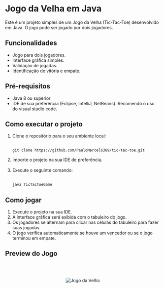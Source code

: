 # Jogo da Velha em Java

Este é um projeto simples de um Jogo da Velha (Tic-Tac-Toe) desenvolvido em Java. O jogo pode ser jogado por dois jogadores.

## Funcionalidades

- Jogo para dois jogadores.
- Interface gráfica simples.
- Validação de jogadas.
- Identificação de vitória e empate.

## Pré-requisitos

- Java 8 ou superior
- IDE de sua preferência (Eclipse, IntelliJ, NetBeans). Recomendo o uso do visual studio code.

## Como executar o projeto

1. Clone o repositório para o seu ambiente local:</br></br>
   ```bash
   git clone https://github.com/PauloMarcelo369/tic-tac-toe.git

2. Importe o projeto na sua IDE de preferência.</br></br>
3. Execute o seguinte comando:</br></br>
   ```bash
   java TicTacToeGame

## Como jogar

1. Execute o projeto na sua IDE.
2. A interface gráfica será exibida com o tabuleiro do jogo.
3. Os jogadores se alternam para clicar nas células do tabuleiro para fazer suas jogadas.
4. O jogo verifica automaticamente se houve um vencedor ou se o jogo terminou em empate.

## Preview do Jogo

</br></br>
<p align="center">
  <img src="Captura%20de%20tela%202024-07-04%20184300.png" alt="Jogo da Velha">
</p>
